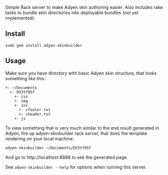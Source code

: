 Simple Rack server to make Adyen skin authoring easier. Also includes rake tasks to bundle skin directories into deployable bundles (not yet implemented):

## Install

    sudo gem install adyen-skinbuilder

## Usage

Make sure you have directory with basic Adyen skin structure, that looks something like this:

    +- ~/Documents
      +- DV3tf95f
        +- css
        +- img
        +- inc
          +- cfooter.txt
          +- cheader.txt
        +- js

To view something that is very much similar to the end result generated in Adyen, fire up adyen-skinbuilder rack server, that does the template rendering on your local machine:

    adyen-skinbuilder ~/Documents/DV3tf95f

And go to http://localhost:8888 to see the generated page.

See `adyen-skinbuilder --help` for options when running this server.
